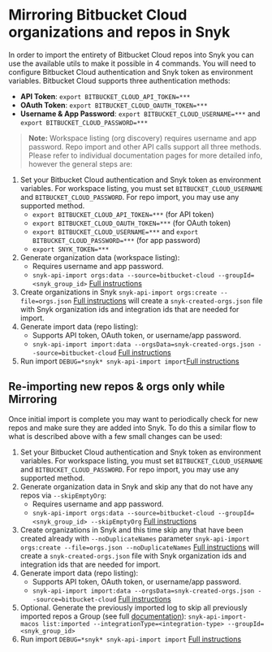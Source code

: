 # Mirroring Bitbucket Cloud organizations and repos in Snyk
In order to import the entirety of Bitbucket Cloud repos into Snyk you can use the available utils to make it possible in 4 commands.
You will need to configure Bitbucket Cloud authentication and Snyk token as environment variables. Bitbucket Cloud supports three authentication methods:

- **API Token**: `export BITBUCKET_CLOUD_API_TOKEN=***`
- **OAuth Token**: `export BITBUCKET_CLOUD_OAUTH_TOKEN=***`
- **Username & App Password**: `export BITBUCKET_CLOUD_USERNAME=***` and `export BITBUCKET_CLOUD_PASSWORD=***`

> **Note:** Workspace listing (org discovery) requires username and app password. Repo import and other API calls support all three methods.
Please refer to individual documentation pages for more detailed info, however the general steps are:

1. Set your Bitbucket Cloud authentication and Snyk token as environment variables. For workspace listing, you must set `BITBUCKET_CLOUD_USERNAME` and `BITBUCKET_CLOUD_PASSWORD`. For repo import, you may use any supported method.
	- `export BITBUCKET_CLOUD_API_TOKEN=***` (for API token)
	- `export BITBUCKET_CLOUD_OAUTH_TOKEN=***` (for OAuth token)
	- `export BITBUCKET_CLOUD_USERNAME=***` and `export BITBUCKET_CLOUD_PASSWORD=***` (for app password)
	- `export SNYK_TOKEN=***`
2. Generate organization data (workspace listing):
	- Requires username and app password.
	- `snyk-api-import orgs:data --source=bitbucket-cloud --groupId=<snyk_group_id>` [Full instructions](./orgs.md)
3. Create organizations in Snyk `snyk-api-import orgs:create --file=orgs.json` [Full instructions](./orgs.md) will create a `snyk-created-orgs.json` file with Snyk organization ids and integration ids that are needed for import.
4. Generate import data (repo listing):
	- Supports API token, OAuth token, or username/app password.
	- `snyk-api-import import:data --orgsData=snyk-created-orgs.json --source=bitbucket-cloud` [Full instructions](./import-data.md)
5. Run import `DEBUG=*snyk* snyk-api-import import`[Full instructions](./import.md)

## Re-importing new repos & orgs only while Mirroring
Once initial import is complete you may want to periodically check for new repos and make sure they are added into Snyk. To do this a similar flow to what is described above with a few small changes can be used:
1. Set your Bitbucket Cloud authentication and Snyk token as environment variables. For workspace listing, you must set `BITBUCKET_CLOUD_USERNAME` and `BITBUCKET_CLOUD_PASSWORD`. For repo import, you may use any supported method.
2. Generate organization data in Snyk and skip any that do not have any repos via `--skipEmptyOrg`:
	- Requires username and app password.
	- `snyk-api-import orgs:data --source=bitbucket-cloud --groupId=<snyk_group_id> --skipEmptyOrg` [Full instructions](./orgs.md)
3. Create organizations in Snyk and this time skip any that have been created already with `--noDuplicateNames` parameter `snyk-api-import orgs:create --file=orgs.json --noDuplicateNames` [Full instructions](./orgs.md) will create a `snyk-created-orgs.json` file with Snyk organization ids and integration ids that are needed for import.
4. Generate import data (repo listing):
	- Supports API token, OAuth token, or username/app password.
	- `snyk-api-import import:data --orgsData=snyk-created-orgs.json --source=bitbucket-cloud` [Full instructions](./import-data.md)
5. Optional. Generate the previously imported log to skip all previously imported repos a Group (see full [documentation](./import.md#to-skip-all-previously-imported-targets)):
`snyk-api-import-macos list:imported --integrationType=<integration-type> --groupId=<snyk_group_id>`
6. Run import `DEBUG=*snyk* snyk-api-import import` [Full instructions](./import.md)